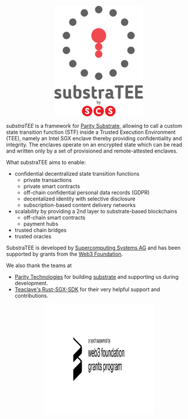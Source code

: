 <p align="center"><img src="./fig/substraTEE-logo-scs.png" height="300"/></p>


*substraTEE* is a framework for [Parity Substrate](https://docs.substrate.dev/), allowing to call a custom state transition function (STF) inside a Trusted Execution Environment (TEE), namely an Intel SGX enclave thereby providing confidentiality and integrity. The enclaves operate on an encrypted state which can be read and written only by a set of provisioned and remote-attested enclaves.

What substraTEE aims to enable:

* confidential decentralized state transition functions
  * private transactions
  * private smart contracts
  * off-chain confidential personal data records (GDPR)
  * decentalized identity with selective disclosure
  * subscription-based content delivery networks
* scalability by providing a 2nd layer to substrate-based blockchains
  * off-chain smart contracts
  * payment hubs
* trusted chain bridges
* trusted oracles


SubstraTEE is developed by [Supercomputing Systems AG](https://www.scs.ch) and has been supported by grants from the [Web3 Foundation](https://web3.foundation/).

We also thank the teams at
* [Parity Technologies](https://www.parity.io/) for building [substrate](https://github.com/paritytech/substrate) and supporting us during development.
* [Teaclave's Rust-SGX-SDK](https://github.com/apache/incubator-teaclave-sgx-sdk) for their very helpful support and contributions.

<p align="center"><img src="./fig/web3_foundation_grants_badge_black.svg" width="300" height="300"/></p>




